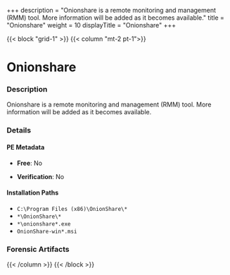 +++
description = "Onionshare is a remote monitoring and management (RMM) tool. More information will be added as it becomes available."
title = "Onionshare"
weight = 10
displayTitle = "Onionshare"
+++


{{< block "grid-1" >}}
{{< column "mt-2 pt-1">}}

# Onionshare


### Description

Onionshare is a remote monitoring and management (RMM) tool. More information will be added as it becomes available.




### Details


#### PE Metadata


- **Free**: No

- **Verification**: No




#### Installation Paths
- `C:\Program Files (x86)\OnionShare\*`
- `*\OnionShare\*`
- `*\onionshare*.exe`
- `OnionShare-win*.msi`

### Forensic Artifacts










{{< /column >}}
{{< /block >}}
